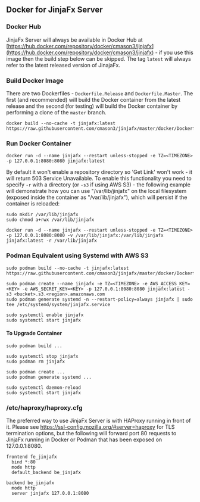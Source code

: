 ## Docker for JinjaFx Server

### Docker Hub

JinjaFx Server will always be available in Docker Hub at [https://hub.docker.com/repository/docker/cmason3/jinjafx](https://hub.docker.com/repository/docker/cmason3/jinjafx) - if you use this image then the build step below can be skipped. The tag `latest` will always refer to the latest released version of JinajaFx.

### Build Docker Image

There are two Dockerfiles - `Dockerfile.Release` and `Dockerfile.Master`. The first (and recommended) will build the Docker container from the latest release and the second (for testing) will build the Docker container by performing a clone of the `master` branch.

```
docker build --no-cache -t jinjafx:latest https://raw.githubusercontent.com/cmason3/jinjafx/master/docker/Dockerfile.Release
```

### Run Docker Container
```
docker run -d --name jinjafx --restart unless-stopped -e TZ=<TIMEZONE> -p 127.0.0.1:8080:8080 jinjafx:latest
```

By default it won't enable a repository directory so 'Get Link' won't work - it will return 503 Service Unavailable. To enable this functionality you need to specify `-r` with a directory (or `-s3` if using AWS S3) - the following example will demonstrate how you can use "/var/lib/jinjafx" on the local filesystem (exposed inside the container as "/var/lib/jinjafx"), which will persist if the container is reloaded:

```
sudo mkdir /var/lib/jinjafx
sudo chmod a+rwx /var/lib/jinjafx

docker run -d --name jinjafx --restart unless-stopped -e TZ=<TIMEZONE> -p 127.0.0.1:8080:8080 -v /var/lib/jinjafx:/var/lib/jinjafx jinjafx:latest -r /var/lib/jinjafx
```

### Podman Equivalent using Systemd with AWS S3

```
sudo podman build --no-cache -t jinjafx:latest https://raw.githubusercontent.com/cmason3/jinjafx/master/docker/Dockerfile.Release

sudo podman create --name jinjafx -e TZ=<TIMEZONE> -e AWS_ACCESS_KEY=<KEY> -e AWS_SECRET_KEY=<KEY> -p 127.0.0.1:8080:8080 jinjafx:latest -s3 <bucket>.s3.<region>.amazonaws.com
sudo podman generate systemd -n --restart-policy=always jinjafx | sudo tee /etc/systemd/system/jinjafx.service

sudo systemctl enable jinjafx
sudo systemctl start jinjafx
```

#### To Upgrade Container
```
sudo podman build ...

sudo systemctl stop jinjafx
sudo podman rm jinjafx

sudo podman create ...
sudo podman generate systemd ...

sudo systemctl daemon-reload
sudo systemctl start jinjafx
```

### /etc/haproxy/haproxy.cfg

The preferred way to use JinjaFx Server is with HAProxy running in front of it. Please see https://ssl-config.mozilla.org/#server=haproxy for TLS termination options, but the following will forward port 80 requests to JinjaFx running in Docker or Podman that has been exposed on 127.0.0.1:8080.

```
frontend fe_jinjafx
  bind *:80
  mode http
  default_backend be_jinjafx

backend be_jinjafx
  mode http
  server jinjafx 127.0.0.1:8080
```
